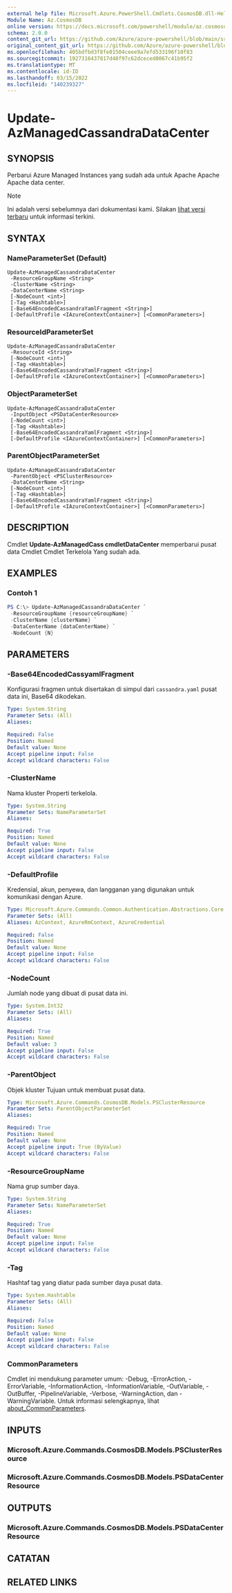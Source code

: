 ```yaml
---
external help file: Microsoft.Azure.PowerShell.Cmdlets.CosmosDB.dll-Help.xml
Module Name: Az.CosmosDB
online version: https://docs.microsoft.com/powershell/module/az.cosmosdb/update-azmanagedcassandradatacenter
schema: 2.0.0
content_git_url: https://github.com/Azure/azure-powershell/blob/main/src/CosmosDB/CosmosDB/help/Update-AzManagedCassandraDataCenter.md
original_content_git_url: https://github.com/Azure/azure-powershell/blob/main/src/CosmosDB/CosmosDB/help/Update-AzManagedCassandraDataCenter.md
ms.openlocfilehash: 405bdfbd3f8fe01504ceee9a7efd533196f10f83
ms.sourcegitcommit: 1927316437817d48f97c62dceced0067c41b95f2
ms.translationtype: MT
ms.contentlocale: id-ID
ms.lasthandoff: 03/15/2022
ms.locfileid: "140239327"
---
```

# Update-AzManagedCassandraDataCenter

## SYNOPSIS
Perbarui Azure Managed Instances yang sudah ada untuk Apache Apache Apache data center.

> [!NOTE]
>Ini adalah versi sebelumnya dari dokumentasi kami. Silakan [lihat versi terbaru](/powershell/module/az.cosmosdb/update-azmanagedcassandradatacenter) untuk informasi terkini.

## SYNTAX

### NameParameterSet (Default)
```
Update-AzManagedCassandraDataCenter 
 -ResourceGroupName <String> 
 -ClusterName <String>
 -DataCenterName <String>
 [-NodeCount <int>]
 [-Tag <Hashtable>]
 [-Base64EncodedCassandraYamlFragment <String>]
 [-DefaultProfile <IAzureContextContainer>] [<CommonParameters>]
```

### ResourceIdParameterSet
```
Update-AzManagedCassandraDataCenter 
 -ResourceId <String> 
 [-NodeCount <int>]
 [-Tag <Hashtable>]
 [-Base64EncodedCassandraYamlFragment <String>]
 [-DefaultProfile <IAzureContextContainer>] [<CommonParameters>]
```

### ObjectParameterSet
```
Update-AzManagedCassandraDataCenter 
 -InputObject <PSDataCenterResource> 
 [-NodeCount <int>]
 [-Tag <Hashtable>]
 [-Base64EncodedCassandraYamlFragment <String>]
 [-DefaultProfile <IAzureContextContainer>] [<CommonParameters>]
```

### ParentObjectParameterSet
```
Update-AzManagedCassandraDataCenter 
 -ParentObject <PSClusterResource>
 -DataCenterName <String>
 [-NodeCount <int>]
 [-Tag <Hashtable>]
 [-Base64EncodedCassandraYamlFragment <String>]
 [-DefaultProfile <IAzureContextContainer>] [<CommonParameters>]
```

## DESCRIPTION
Cmdlet **Update-AzManagedCass cmdletDataCenter** memperbarui pusat data Cmdlet Cmdlet Terkelola Yang sudah ada.

## EXAMPLES

### Contoh 1
```powershell
PS C:\> Update-AzManagedCassandraDataCenter `
 -ResourceGroupName {resourceGroupName} `
 -ClusterName {clusterName} `
 -DataCenterName {dataCenterName} `
 -NodeCount {N}
```

## PARAMETERS

### -Base64EncodedCassyamlFragment
Konfigurasi fragmen untuk disertakan di simpul dari `cassandra.yaml` pusat data ini, Base64 dikodekan.

```yaml
Type: System.String
Parameter Sets: (All)
Aliases:

Required: False
Position: Named
Default value: None
Accept pipeline input: False
Accept wildcard characters: False
```

### -ClusterName
Nama kluster Properti terkelola.

```yaml
Type: System.String
Parameter Sets: NameParameterSet
Aliases:

Required: True
Position: Named
Default value: None
Accept pipeline input: False
Accept wildcard characters: False
```

### -DefaultProfile
Kredensial, akun, penyewa, dan langganan yang digunakan untuk komunikasi dengan Azure.

```yaml
Type: Microsoft.Azure.Commands.Common.Authentication.Abstractions.Core.IAzureContextContainer
Parameter Sets: (All)
Aliases: AzContext, AzureRmContext, AzureCredential

Required: False
Position: Named
Default value: None
Accept pipeline input: False
Accept wildcard characters: False
```

### -NodeCount
Jumlah node yang dibuat di pusat data ini.

```yaml
Type: System.Int32
Parameter Sets: (All)
Aliases:

Required: True
Position: Named
Default value: 3
Accept pipeline input: False
Accept wildcard characters: False
```

### -ParentObject
Objek kluster Tujuan untuk membuat pusat data.

```yaml
Type: Microsoft.Azure.Commands.CosmosDB.Models.PSClusterResource
Parameter Sets: ParentObjectParameterSet
Aliases:

Required: True
Position: Named
Default value: None
Accept pipeline input: True (ByValue)
Accept wildcard characters: False
```

### -ResourceGroupName
Nama grup sumber daya.

```yaml
Type: System.String
Parameter Sets: NameParameterSet
Aliases:

Required: True
Position: Named
Default value: None
Accept pipeline input: False
Accept wildcard characters: False
```

### -Tag
Hashtaf tag yang diatur pada sumber daya pusat data.

```yaml
Type: System.Hashtable
Parameter Sets: (All)
Aliases:

Required: False
Position: Named
Default value: None
Accept pipeline input: False
Accept wildcard characters: False
```

### CommonParameters
Cmdlet ini mendukung parameter umum: -Debug, -ErrorAction, -ErrorVariable, -InformationAction, -InformationVariable, -OutVariable, -OutBuffer, -PipelineVariable, -Verbose, -WarningAction, dan -WarningVariable. Untuk informasi selengkapnya, lihat [about_CommonParameters](http://go.microsoft.com/fwlink/?LinkID=113216).

## INPUTS

### Microsoft.Azure.Commands.CosmosDB.Models.PSClusterResource

### Microsoft.Azure.Commands.CosmosDB.Models.PSDataCenterResource

## OUTPUTS

### Microsoft.Azure.Commands.CosmosDB.Models.PSDataCenterResource

## CATATAN

## RELATED LINKS
